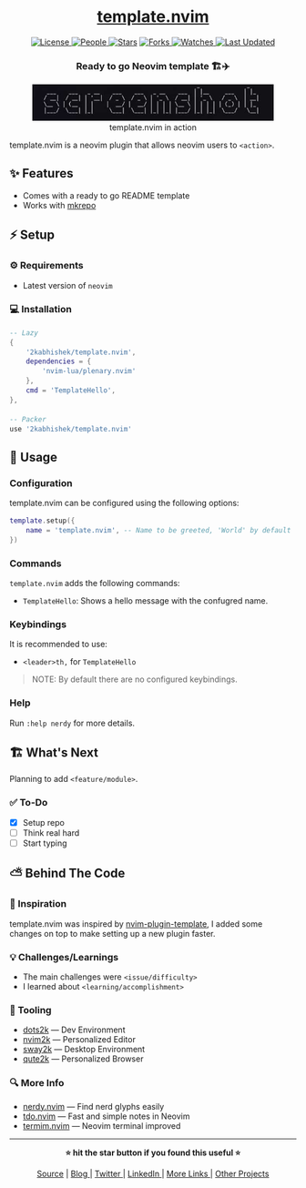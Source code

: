 <div align = "center">

<h1><a href="https://github.com/2kabhishek/template.nvim">template.nvim</a></h1>

<a href="https://github.com/2KAbhishek/template.nvim/blob/main/LICENSE">
<img alt="License" src="https://img.shields.io/github/license/2kabhishek/template.nvim?style=flat&color=eee&label="> </a>

<a href="https://github.com/2KAbhishek/template.nvim/graphs/contributors">
<img alt="People" src="https://img.shields.io/github/contributors/2kabhishek/template.nvim?style=flat&color=ffaaf2&label=People"> </a>

<a href="https://github.com/2KAbhishek/template.nvim/stargazers">
<img alt="Stars" src="https://img.shields.io/github/stars/2kabhishek/template.nvim?style=flat&color=98c379&label=Stars"></a>

<a href="https://github.com/2KAbhishek/template.nvim/network/members">
<img alt="Forks" src="https://img.shields.io/github/forks/2kabhishek/template.nvim?style=flat&color=66a8e0&label=Forks"> </a>

<a href="https://github.com/2KAbhishek/template.nvim/watchers">
<img alt="Watches" src="https://img.shields.io/github/watchers/2kabhishek/template.nvim?style=flat&color=f5d08b&label=Watches"> </a>

<a href="https://github.com/2KAbhishek/template.nvim/pulse">
<img alt="Last Updated" src="https://img.shields.io/github/last-commit/2kabhishek/template.nvim?style=flat&color=e06c75&label="> </a>

<h3>Ready to go Neovim template 🏗️✈️</h3>

<figure>
  <img src="doc/images/screenshot.png" alt="template.nvim in action">
  <br/>
  <figcaption>template.nvim in action</figcaption>
</figure>

</div>

template.nvim is a neovim plugin that allows neovim users to `<action>`.

## ✨ Features

- Comes with a ready to go README template
- Works with [mkrepo](https://github.com/2kabhishek/mkrepo)

## ⚡ Setup

### ⚙️ Requirements

- Latest version of `neovim`

### 💻 Installation

```lua
-- Lazy
{
    '2kabhishek/template.nvim',
    dependencies = {
        'nvim-lua/plenary.nvim'
    },
    cmd = 'TemplateHello',
},

-- Packer
use '2kabhishek/template.nvim'

```

## 🚀 Usage

### Configuration

template.nvim can be configured using the following options:

```lua
template.setup({
    name = 'template.nvim', -- Name to be greeted, 'World' by default
})
```

### Commands

`template.nvim` adds the following commands:

- `TemplateHello`: Shows a hello message with the confugred name.

### Keybindings

It is recommended to use:

- `<leader>th,` for `TemplateHello`

> NOTE: By default there are no configured keybindings.

### Help

Run `:help nerdy` for more details.

## 🏗️ What's Next

Planning to add `<feature/module>`.

### ✅ To-Do

- [x] Setup repo
- [ ] Think real hard
- [ ] Start typing

## ⛅ Behind The Code

### 🌈 Inspiration

template.nvim was inspired by [nvim-plugin-template](https://github.com/ellisonleao/nvim-plugin-template), I added some changes on top to make setting up a new plugin faster.

### 💡 Challenges/Learnings

- The main challenges were `<issue/difficulty>`
- I learned about `<learning/accomplishment>`

### 🧰 Tooling

- [dots2k](https://github.com/2kabhishek/dots2k) — Dev Environment
- [nvim2k](https://github.com/2kabhishek/nvim2k) — Personalized Editor
- [sway2k](https://github.com/2kabhishek/sway2k) — Desktop Environment
- [qute2k](https://github.com/2kabhishek/qute2k) — Personalized Browser

### 🔍 More Info

- [nerdy.nvim](https://github.com/2kabhishek/nerdy.nevim) — Find nerd glyphs easily
- [tdo.nvim](https://github.com/2KAbhishek/tdo.nvim) — Fast and simple notes in Neovim
- [termim.nvim](https://github.com/2kabhishek/termim,nvim) — Neovim terminal improved

<hr>

<div align="center">

<strong>⭐ hit the star button if you found this useful ⭐</strong><br>

<a href="https://github.com/2KAbhishek/template.nvim">Source</a>
| <a href="https://2kabhishek.github.io/blog" target="_blank">Blog </a>
| <a href="https://twitter.com/2kabhishek" target="_blank">Twitter </a>
| <a href="https://linkedin.com/in/2kabhishek" target="_blank">LinkedIn </a>
| <a href="https://2kabhishek.github.io/links" target="_blank">More Links </a>
| <a href="https://2kabhishek.github.io/projects" target="_blank">Other Projects </a>

</div>
